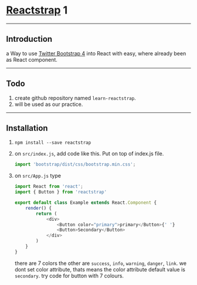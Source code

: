 # [Reactstrap](https://reactstrap.github.io/) 1

---

## Introduction

a Way to use [Twitter Bootstrap 4](https://getbootstrap.com/) into React with easy, where already been as React component.

---

## Todo

1. create github repository named `learn-reactstrap`.
2. will be used as our practice.

---

## Installation

1. `npm install --save reactstrap`
2. on `src/index.js`, add code like this. Put on top of index.js file.
    ```js
    import 'bootstrap/dist/css/bootstrap.min.css';
    ```

3. on `src/App.js` type
    ```js
    import React from 'react';
    import { Button } from 'reactstrap'

    export default class Example extends React.Component {
        render() {
            return (
                <div>
                    <Button color="primary">primary</Button>{' '}
                    <Button>Secondary</Button>
                </div>
            )
        }
    }
    ```
    there are 7 colors the other are `success`, `info`, `warning`, `danger`, `link`. we dont set color attribute, thats means the color attribute default value is `secondary`.
    try code for button with 7 colours.